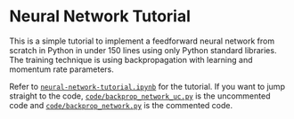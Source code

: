 # Neural Network Tutorial

This is a simple tutorial to implement a feedforward neural network from scratch in Python in under 150 lines using only Python standard libraries. The training technique is using backpropagation with learning and momentum rate parameters.

Refer to <a href="https://github.com/stratzilla/tutorials/blob/master/neural-network/neural-network-tutorial.ipynb">`neural-network-tutorial.ipynb`</a> for the tutorial. If you want to jump straight to the code, <a href="https://github.com/stratzilla/tutorials/blob/master/neural-network/code/backprop_network_uc.py">`code/backprop_network_uc.py`</a> is the uncommented code and <a href="https://github.com/stratzilla/tutorials/blob/master/neural-network/code/backprop_network.py">`code/backprop_network.py`</a> is the commented code.
